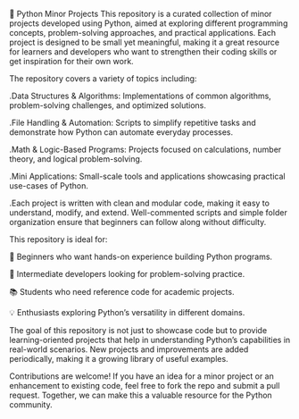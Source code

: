 🐍 Python Minor Projects
This repository is a curated collection of minor projects developed using Python, aimed at exploring different programming concepts, problem-solving approaches, and practical applications. Each project is designed to be small yet meaningful, making it a great resource for learners and developers who want to strengthen their coding skills or get inspiration for their own work.

The repository covers a variety of topics including:

.Data Structures & Algorithms: Implementations of common algorithms, problem-solving challenges, and optimized solutions.

.File Handling & Automation: Scripts to simplify repetitive tasks and demonstrate how Python can automate everyday processes.

.Math & Logic-Based Programs: Projects focused on calculations, number theory, and logical problem-solving.

.Mini Applications: Small-scale tools and applications showcasing practical use-cases of Python.

.Each project is written with clean and modular code, making it easy to understand, modify, and extend. Well-commented scripts and simple folder organization ensure that beginners can follow along without difficulty.

This repository is ideal for:

🚀 Beginners who want hands-on experience building Python programs.

🧠 Intermediate developers looking for problem-solving practice.

📚 Students who need reference code for academic projects.

💡 Enthusiasts exploring Python’s versatility in different domains.

The goal of this repository is not just to showcase code but to provide learning-oriented projects that help in understanding Python’s capabilities in real-world scenarios. New projects and improvements are added periodically, making it a growing library of useful examples.

Contributions are welcome! If you have an idea for a minor project or an enhancement to existing code, feel free to fork the repo and submit a pull request. Together, we can make this a valuable resource for the Python community.
